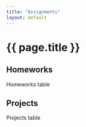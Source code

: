 ```yaml
---
title: "Assignments"
layout: default
---
```


# {{ page.title }}

## Homeworks ##

Homeworks table

## Projects ##

Projects table

